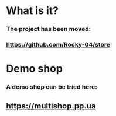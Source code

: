 # What is it?
### The project has been moved:
### https://github.com/Rocky-04/store

# Demo shop
### A demo shop can be tried here:

## https://multishop.pp.ua
